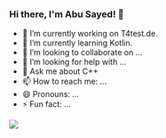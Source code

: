 ### Hi there, I'm Abu Sayed!  👋

- 🔭 I’m currently working on T4test.de.
- 🌱 I’m currently learning Kotlin.
- 👯 I’m looking to collaborate on ...
- 🤔 I’m looking for help with ...
- 💬 Ask me about C++
- 📫 How to reach me: ...
- 😄 Pronouns: ...
- ⚡ Fun fact: ...

<img src="https://github-readme-stats.vercel.app/api?username=AbuSayed-cmd&&show_icons=true&title_color=ffffff&icon_color=bb2acf&text_color=daf7dc&bg_color=151515">
